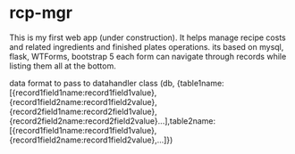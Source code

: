 # rcp-mgr
This is my first web app (under construction).  It helps manage recipe costs and related ingredients and finished plates operations.
its based on mysql, flask, WTForms, bootstrap 5
each form can navigate through records while listing them all at the bottom.

data format to pass to datahandler class (db, {table1name:[{record1field1name:record1field1value},{record1field2name:record1field2value},{record2field1name:record2field1value},{record2field2name:record2field2value}...],table2name:[{record1field1name:record1field1value},{record1field2name:record1field2value},...]})

